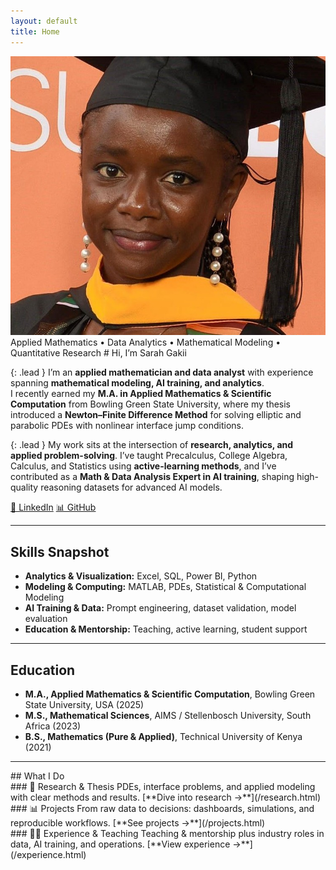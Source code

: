 ```yaml
---
layout: default
title: Home
---
```


<!-- HERO -->
<div class="hero" id="about">
  <div class="portrait">
    <img src="/assets/headshot.jpg" alt="Sarah Gakii headshot" />
  </div>

  <div class="card intro" markdown="1">
<span class="eyebrow">Applied Mathematics • Data Analytics • Mathematical Modeling • Quantitative Research</span>
# Hi, I’m <span class="accent">Sarah Gakii</span>

{: .lead }
I’m an **applied mathematician and data analyst** with experience spanning **mathematical modeling, AI training, and analytics**.  
I recently earned my **M.A. in Applied Mathematics & Scientific Computation** from Bowling Green State University, where my thesis introduced a **Newton–Finite Difference Method** for solving elliptic and parabolic PDEs with nonlinear interface jump conditions.

{: .lead }
My work sits at the intersection of **research, analytics, and applied problem-solving**. I’ve taught Precalculus, College Algebra, Calculus, and Statistics using **active-learning methods**, and I’ve contributed as a **Math & Data Analysis Expert in AI training**, shaping high-quality reasoning datasets for advanced AI models.

<div class="cta">
  <a class="btn ghost" href="https://www.linkedin.com/in/sarah-gakii/" target="_blank" rel="noopener">🔗 LinkedIn</a>
  <a class="btn ghost" href="https://github.com/SARAH-GAKII" target="_blank" rel="noopener">📊 GitHub</a>
</div>
  </div>
</div>

---

## Skills Snapshot  

- **Analytics & Visualization:** Excel, SQL, Power BI, Python  
- **Modeling & Computing:** MATLAB, PDEs, Statistical & Computational Modeling  
- **AI Training & Data:** Prompt engineering, dataset validation, model evaluation  
- **Education & Mentorship:** Teaching, active learning, student support  

---

## Education
- **M.A., Applied Mathematics & Scientific Computation**, Bowling Green State University, USA (2025)  
- **M.S., Mathematical Sciences**, AIMS / Stellenbosch University, South Africa (2023)  
- **B.S., Mathematics (Pure & Applied)**, Technical University of Kenya (2021)  

---

<div class="page-shell">
  <aside class="sidebar" markdown="1">
## What I Do

<div class="grid cards">

<article class="card" markdown="1">
### 📖 Research & Thesis  
PDEs, interface problems, and applied modeling with clear methods and results.  
[**Dive into research →**](/research.html)
</article>

<article class="card" markdown="1">
### 📊 Projects  
From raw data to decisions: dashboards, simulations, and reproducible workflows.  
[**See projects →**](/projects.html)
</article>

<article class="card" markdown="1">
### 👩‍🏫 Experience & Teaching  
Teaching & mentorship plus industry roles in data, AI training, and operations.  
[**View experience →**](/experience.html)
</article>

</div>
  </aside>

  <div class="content" markdown="1">
  <!-- Could add a short personal note -->
  </div>
</div>
